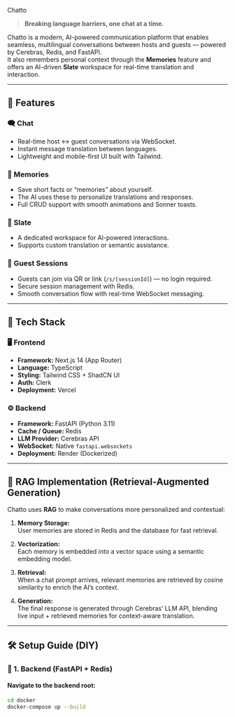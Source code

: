 Chatto

> **Breaking language barriers, one chat at a time.**

Chatto is a modern, AI-powered communication platform that enables seamless, multilingual conversations between hosts and guests — powered by Cerebras, Redis, and FastAPI.  
It also remembers personal context through the **Memories** feature and offers an AI-driven **Slate** workspace for real-time translation and interaction.

---

## 🚀 Features

### 🗨️ Chat
- Real-time host ↔ guest conversations via WebSocket.  
- Instant message translation between languages.  
- Lightweight and mobile-first UI built with Tailwind.  

### 🧠 Memories
- Save short facts or “memories” about yourself.  
- The AI uses these to personalize translations and responses.  
- Full CRUD support with smooth animations and Sonner toasts.  

### 🧾 Slate
- A dedicated workspace for AI-powered interactions.  
- Supports custom translation or semantic assistance.  

### 🤝 Guest Sessions
- Guests can join via QR or link (`/s/[sessionId]`) — no login required.  
- Secure session management with Redis.  
- Smooth conversation flow with real-time WebSocket messaging.

---

## 🧩 Tech Stack

### 🖥️ Frontend
- **Framework:** Next.js 14 (App Router)  
- **Language:** TypeScript  
- **Styling:** Tailwind CSS + ShadCN UI  
- **Auth:** Clerk  
- **Deployment:** Vercel  

### ⚙️ Backend
- **Framework:** FastAPI (Python 3.11)  
- **Cache / Queue:** Redis  
- **LLM Provider:** Cerebras API  
- **WebSocket:** Native `fastapi.websockets`  
- **Deployment:** Render (Dockerized)  

---

## 🧠 RAG Implementation (Retrieval-Augmented Generation)

Chatto uses **RAG** to make conversations more personalized and contextual:

1. **Memory Storage:**  
   User memories are stored in Redis and the database for fast retrieval.  

2. **Vectorization:**  
   Each memory is embedded into a vector space using a semantic embedding model.  

3. **Retrieval:**  
   When a chat prompt arrives, relevant memories are retrieved by cosine similarity to enrich the AI’s context.  

4. **Generation:**  
   The final response is generated through Cerebras’ LLM API, blending live input + retrieved memories for context-aware translation.

---

## 🛠️ Setup Guide (DIY)

### 🧱 1. Backend (FastAPI + Redis)
#### Navigate to the backend root:
```bash
cd docker
docker-compose up --build
